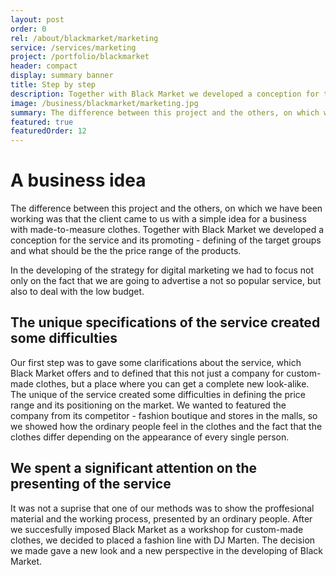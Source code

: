 ```yaml
---
layout: post
order: 0
rel: /about/blackmarket/marketing
service: /services/marketing
project: /portfolio/blackmarket
header: compact
display: summary banner
title: Step by step
description: Together with Black Market we developed a conception for the service and its promoting -  how to be presented, defining of the target groups and what should be the price range of the products.
image: /business/blackmarket/marketing.jpg
summary: The difference between this project and the others, on which we have been working was that the client came to us with a simple idea for a business with custom-made clothes. Together with Black Market we developed the conception for the service and its advertising -  how to be presented, defining of the target groups and what should be the the price range of the products. After we succesfully imposed BlackMarket as a workshop for overall styling and professional making of custom clothes, we decided to offer an individual fashion line.
featured: true
featuredOrder: 12
---
```

# A business idea
The difference between this project and the others, on which we have been working was that the client came to us with a simple idea for a business with made-to-measure clothes. Together with Black Market we developed a conception for the service and its promoting - defining of the target groups and what should be the the price range of the products.

In the developing of the strategy for digital marketing we had to focus not only on the fact that we are going to advertise a not so popular service, but also to deal with the low budget. 

## The unique specifications of the service created some difficulties
Our first step was to gave some clarifications about the service, which Black Market offers and to defined that this not just a company for custom-made clothes, but a place where you can get a complete new look-alike. The unique of the service created some difficulties in defining the price range and its positioning on the market. We wanted to featured the company from its competitor - fashion boutique and stores in the malls, so we showed how the ordinary people feel in the clothes and the fact that the clothes differ depending on the appearance of every single person.

##  We spent a significant attention on the presenting of the service
It was not a suprise that one of our methods was to show the proffesional material and the working process, presented by an ordinary people. After we succesfully imposed Black Market as a workshop for custom-made clothes, we decided to placed a fashion line with DJ Marten. The decision we made gave a new look and a new perspective in the developing of Black Market.
